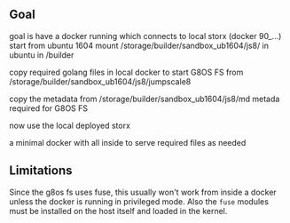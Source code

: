 ## Goal
goal is have a docker running which connects to local storx (docker 90_...)
start from ubuntu 1604
mount /storage/builder/sandbox_ub1604/js8/ in ubuntu in /builder

copy required golang files in local docker to start G8OS FS 
from /storage/builder/sandbox_ub1604/js8/jumpscale8

copy the metadata from 
/storage/builder/sandbox_ub1604/js8/md
metada required for G8OS FS

now use the local deployed storx

a minimal docker with all inside to serve required files as needed

## Limitations
Since the g8os fs uses fuse, this usually won't work from inside a docker unless
the docker is running in privileged mode. Also the `fuse` modules must be installed
on the host itself and loaded in the kernel.